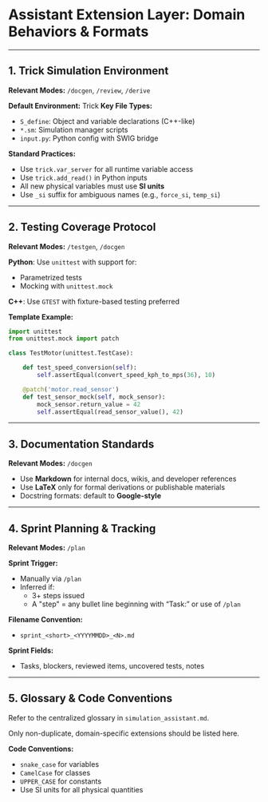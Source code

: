 # Assistant Extension Layer: Domain Behaviors & Formats

---

## 1. Trick Simulation Environment

**Relevant Modes:** `/docgen`, `/review`, `/derive`

**Default Environment:** Trick
**Key File Types:**

- `S_define`: Object and variable declarations (C++-like)
- `*.sm`: Simulation manager scripts
- `input.py`: Python config with SWIG bridge

**Standard Practices:**

- Use `trick.var_server` for all runtime variable access
- Use `trick.add_read()` in Python inputs
- All new physical variables must use **SI units**
- Use `_si` suffix for ambiguous names (e.g., `force_si`, `temp_si`)

---

## 2. Testing Coverage Protocol

**Relevant Modes:** `/testgen`, `/docgen`

**Python**: Use `unittest` with support for:

- Parametrized tests
- Mocking with `unittest.mock`

**C++**: Use `GTEST` with fixture-based testing preferred

**Template Example:**

```python
import unittest
from unittest.mock import patch

class TestMotor(unittest.TestCase):

    def test_speed_conversion(self):
        self.assertEqual(convert_speed_kph_to_mps(36), 10)

    @patch('motor.read_sensor')
    def test_sensor_mock(self, mock_sensor):
        mock_sensor.return_value = 42
        self.assertEqual(read_sensor_value(), 42)
```

---

## 3. Documentation Standards

**Relevant Modes:** `/docgen`

- Use **Markdown** for internal docs, wikis, and developer references
- Use **LaTeX** only for formal derivations or publishable materials
- Docstring formats: default to **Google-style**

---

## 4. Sprint Planning & Tracking

**Relevant Modes:** `/plan`

**Sprint Trigger:**

- Manually via `/plan`
- Inferred if:
  - 3+ steps issued
  - A "step" = any bullet line beginning with “Task:” or use of `/plan`

**Filename Convention:**

- `sprint_<short>_<YYYYMMDD>_<N>.md`

**Sprint Fields:**

- Tasks, blockers, reviewed items, uncovered tests, notes

---

## 5. Glossary & Code Conventions

Refer to the centralized glossary in `simulation_assistant.md`.

Only non-duplicate, domain-specific extensions should be listed here.

**Code Conventions:**

- `snake_case` for variables
- `CamelCase` for classes
- `UPPER_CASE` for constants
- Use SI units for all physical quantities
